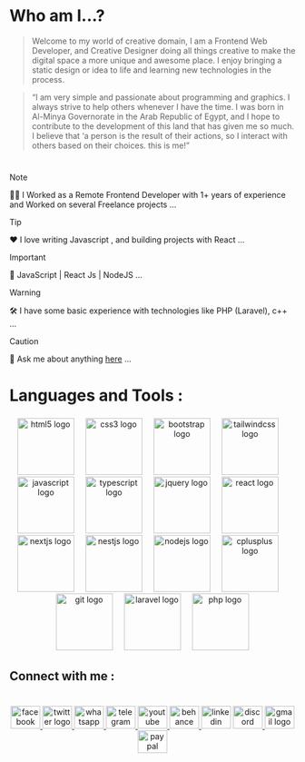 # **Who am I...?**

> Welcome to my world of creative domain, I am a Frontend Web Developer, and Creative Designer doing all things creative to make the digital space a more unique and awesome place. I enjoy bringing a static design or idea to life and learning new technologies in the process.


> “I am very simple and passionate about programming and graphics. I always strive to help others whenever I have the time. I was born in Al-Minya Governorate in the Arab Republic of Egypt, and I hope to contribute to the development of this land that has given me so much. I believe that ‘a person is the result of their actions, so I interact with others based on their choices.
this is me!”

#

> [!NOTE]
> 👨‍💻 I Worked as a Remote Frontend Developer with 1+ years of experience and Worked on several Freelance projects ...

> [!TIP]
> ❤️ I love writing Javascript , and building projects with React ...

> [!IMPORTANT]
> 🖖 JavaScript | React Js | NodeJS ...

> [!WARNING]
> 🛠️ I have some basic experience with technologies like PHP (Laravel), c++ ...

> [!CAUTION]
> 💬 Ask me about anything [here](https://wa.me/+201113027315) ...



<h1 align="left">Languages and Tools :</h1>

###

<div align="center">
  <img src="https://skillicons.dev/icons?i=html" height="100" alt="html5 logo"  />
  <img width="12" />
  <img src="https://skillicons.dev/icons?i=css" height="100" alt="css3 logo"  />
  <img width="12" />
  <img src="https://skillicons.dev/icons?i=bootstrap" height="100" alt="bootstrap logo"  />
  <img width="12" />
  <img src="https://skillicons.dev/icons?i=tailwind" height="100" alt="tailwindcss logo"  />
  <img width="12" />
  <img src="https://skillicons.dev/icons?i=js" height="100" alt="javascript logo"  />
  <img width="12" />
  <img src="https://skillicons.dev/icons?i=ts" height="100" alt="typescript logo"  />
  <img width="12" />
  <img src="https://skillicons.dev/icons?i=jquery" height="100" alt="jquery logo"  />
  <img width="12" />
  <img src="https://skillicons.dev/icons?i=react" height="100" alt="react logo"  />
  <img width="12" />
  <img src="https://skillicons.dev/icons?i=nextjs" height="100" alt="nextjs logo"  />
  <img width="12" />
  <img src="https://skillicons.dev/icons?i=nestjs" height="100" alt="nestjs logo"  />
  <img width="12" />
  <img src="https://skillicons.dev/icons?i=nodejs" height="100" alt="nodejs logo"  />
  <img width="12" />
  <img src="https://skillicons.dev/icons?i=cpp" height="100" alt="cplusplus logo"  />
  <img width="12" />
  <img src="https://skillicons.dev/icons?i=git" height="100" alt="git logo"  />
  <img width="12" />
  <img src="https://skillicons.dev/icons?i=laravel" height="100" alt="laravel logo"  />
  <img width="12" />
  <img src="https://skillicons.dev/icons?i=php" height="100" alt="php logo"  />
</div>

###

<h2 align="left">Connect with me :</h2>

###

<br clear="both">

<div align="center">
  <a href="https://www.facebook.com/mustafa1ezzat" target="_blank">
    <img src="https://raw.githubusercontent.com/maurodesouza/profile-readme-generator/master/src/assets/icons/social/facebook/default.svg" width="52" height="40" alt="facebook logo"  />
  </a>
  <a href="https://x.com/Mustafa1Ezzat" target="_blank">
    <img src="https://raw.githubusercontent.com/maurodesouza/profile-readme-generator/master/src/assets/icons/social/twitter/default.svg" width="52" height="40" alt="twitter logo"  />
  </a>
  <a href="https://wa.me/+201113027315" target="_blank">
    <img src="https://raw.githubusercontent.com/maurodesouza/profile-readme-generator/master/src/assets/icons/social/whatsapp/default.svg" width="52" height="40" alt="whatsapp logo"  />
  </a>
  <a href="https://t.me/Mustafa1Ezzat" target="_blank">
    <img src="https://raw.githubusercontent.com/maurodesouza/profile-readme-generator/master/src/assets/icons/social/telegram/default.svg" width="52" height="40" alt="telegram logo"  />
  </a>
  <a href="https://www.youtube.com/@mustafa1ezzat" target="_blank">
    <img src="https://raw.githubusercontent.com/maurodesouza/profile-readme-generator/master/src/assets/icons/social/youtube/default.svg" width="52" height="40" alt="youtube logo"  />
  </a>
  <a href="https://www.behance.net/mustafa1ezzat" target="_blank">
    <img src="https://raw.githubusercontent.com/maurodesouza/profile-readme-generator/master/src/assets/icons/social/behance/default.svg" width="52" height="40" alt="behance logo"  />
  </a>
  <img src="https://raw.githubusercontent.com/maurodesouza/profile-readme-generator/master/src/assets/icons/social/linkedin/default.svg" width="52" height="40" alt="linkedin logo"  />
  <a href="https://discord.com/channels/@mustafa1ezzat" target="_blank">
    <img src="https://raw.githubusercontent.com/maurodesouza/profile-readme-generator/master/src/assets/icons/social/discord/default.svg" width="52" height="40" alt="discord logo"  />
  </a>
  <a href="Mustafa1Ezzat@gmail.com" target="_blank">
    <img src="https://raw.githubusercontent.com/maurodesouza/profile-readme-generator/master/src/assets/icons/social/gmail/default.svg" width="52" height="40" alt="gmail logo"  />
  </a>
  <a href="https://www.paypal.com/paypalme/Moustafa1Ezzat" target="_blank">
    <img src="https://raw.githubusercontent.com/maurodesouza/profile-readme-generator/master/src/assets/icons/social/paypal/default.svg" width="52" height="40" alt="paypal logo"  />
  </a>
</div>

###

<!---
Mostafa1Ezzat/Mostafa1Ezzat is a ✨ special ✨ repository because its `README.md` (this file) appears on your GitHub profile.
You can click the Preview link to take a look at your changes.
--->
